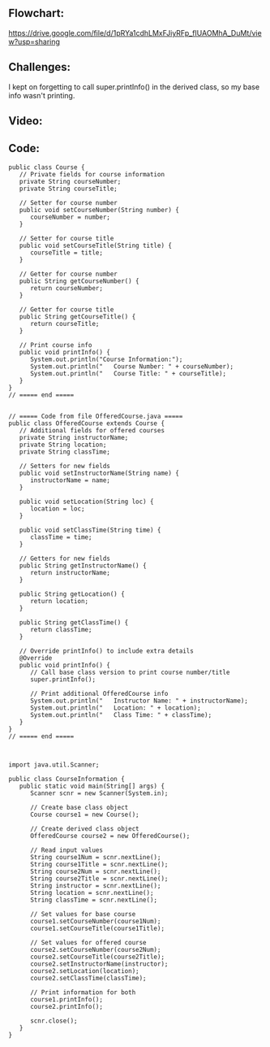 ## Flowchart:
https://drive.google.com/file/d/1pRYa1cdhLMxFJiyRFp_fIUAOMhA_DuMt/view?usp=sharing

## Challenges:
I kept on forgetting to call super.printInfo() in the derived class, so my base info wasn't printing.

## Video:

## Code:
    public class Course {
       // Private fields for course information
       private String courseNumber;
       private String courseTitle;
    
       // Setter for course number
       public void setCourseNumber(String number) {
          courseNumber = number;
       }
    
       // Setter for course title
       public void setCourseTitle(String title) {
          courseTitle = title;
       }
    
       // Getter for course number
       public String getCourseNumber() {
          return courseNumber;
       }
    
       // Getter for course title
       public String getCourseTitle() {
          return courseTitle;
       }
    
       // Print course info
       public void printInfo() {
          System.out.println("Course Information:");
          System.out.println("   Course Number: " + courseNumber);
          System.out.println("   Course Title: " + courseTitle);
       }
    }
    // ===== end =====
    
    
    // ===== Code from file OfferedCourse.java =====
    public class OfferedCourse extends Course {
       // Additional fields for offered courses
       private String instructorName;
       private String location;
       private String classTime;
    
       // Setters for new fields
       public void setInstructorName(String name) {
          instructorName = name;
       }
    
       public void setLocation(String loc) {
          location = loc;
       }
    
       public void setClassTime(String time) {
          classTime = time;
       }
    
       // Getters for new fields
       public String getInstructorName() {
          return instructorName;
       }
    
       public String getLocation() {
          return location;
       }
    
       public String getClassTime() {
          return classTime;
       }
    
       // Override printInfo() to include extra details
       @Override
       public void printInfo() {
          // Call base class version to print course number/title
          super.printInfo();
    
          // Print additional OfferedCourse info
          System.out.println("   Instructor Name: " + instructorName);
          System.out.println("   Location: " + location);
          System.out.println("   Class Time: " + classTime);
       }
    }
    // ===== end =====
    
    
    
    import java.util.Scanner;
    
    public class CourseInformation {
       public static void main(String[] args) {
          Scanner scnr = new Scanner(System.in);
    
          // Create base class object
          Course course1 = new Course();
    
          // Create derived class object
          OfferedCourse course2 = new OfferedCourse();
    
          // Read input values
          String course1Num = scnr.nextLine();
          String course1Title = scnr.nextLine();
          String course2Num = scnr.nextLine();
          String course2Title = scnr.nextLine();
          String instructor = scnr.nextLine();
          String location = scnr.nextLine();
          String classTime = scnr.nextLine();
    
          // Set values for base course
          course1.setCourseNumber(course1Num);
          course1.setCourseTitle(course1Title);
    
          // Set values for offered course
          course2.setCourseNumber(course2Num);
          course2.setCourseTitle(course2Title);
          course2.setInstructorName(instructor);
          course2.setLocation(location);
          course2.setClassTime(classTime);
    
          // Print information for both
          course1.printInfo();
          course2.printInfo();
    
          scnr.close();
       }
    }
